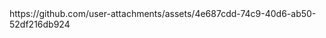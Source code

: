 <title>Login Page</title>
https://github.com/user-attachments/assets/4e687cdd-74c9-40d6-ab50-52df216db924

